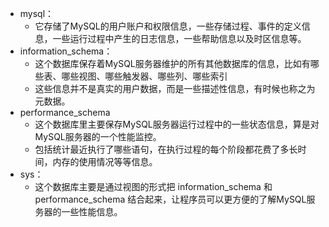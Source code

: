 
- mysql：
    - 它存储了MySQL的用户账户和权限信息，一些存储过程、事件的定义信息，一些运行过程中产生的日志信息，一些帮助信息以及时区信息等。
- information_schema：
    - 这个数据库保存着MySQL服务器维护的所有其他数据库的信息，比如有哪些表、哪些视图、哪些触发器、哪些列、哪些索引
    - 这些信息并不是真实的用户数据，而是一些描述性信息，有时候也称之为元数据。
- performance_schema
    - 这个数据库里主要保存MySQL服务器运行过程中的一些状态信息，算是对MySQL服务器的一个性能监控。
    - 包括统计最近执行了哪些语句，在执行过程的每个阶段都花费了多长时间，内存的使用情况等等信息。
- sys：
    - 这个数据库主要是通过视图的形式把 information_schema 和 performance_schema 结合起来，让程序员可以更方便的了解MySQL服务器的一些性能信息。